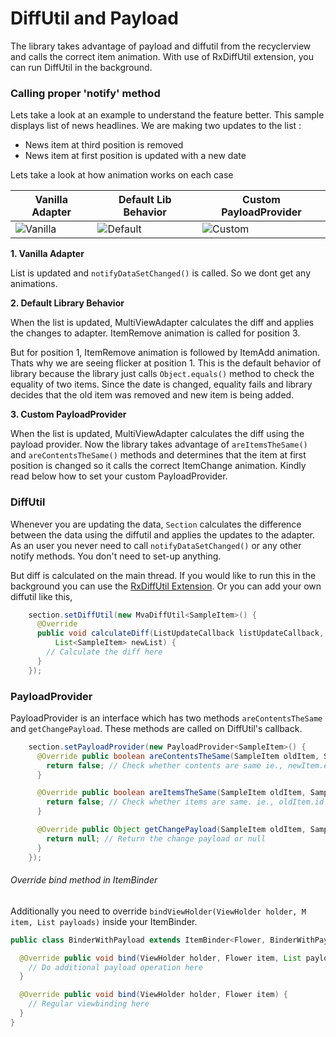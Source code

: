 # DiffUtil and Payload

The library takes advantage of payload and diffutil from the recyclerview and calls the correct item animation. With use of RxDiffUtil extension, you can run DiffUtil in the background. 

### Calling proper 'notify' method

Lets take a look at an example to understand the feature better. This sample displays list of news headlines. We are making two updates to the list :

* News item at third position is removed
* News item at first position is updated with a new date

Lets take a look at how animation works on each case

Vanilla Adapter | Default Lib Behavior | Custom PayloadProvider
-------------------- | -------------------- | --------------------
![Vanilla](/image/diff-util-vanilla.gif) | ![Default](/image/diff-util-default.gif) | ![Custom](/image/diff-util-custom.gif)

**1. Vanilla Adapter**

List is updated and ``notifyDataSetChanged()`` is called. So we dont get any animations.

**2. Default Library Behavior**

When the list is updated, MultiViewAdapter calculates the diff and applies the changes to adapter. ItemRemove animation is called for position 3. 

But for position 1, ItemRemove animation is followed by ItemAdd animation. Thats why we are seeing flicker at position 1. This is the default behavior of library because the library just calls ``Object.equals()`` method to check the equality of two items. Since the date is changed, equality fails and library decides that the old item was removed and new item is being added.

**3. Custom PayloadProvider**

When the list is updated, MultiViewAdapter calculates the diff using the payload provider. Now the library takes advantage of ``areItemsTheSame()`` and ``areContentsTheSame()`` methods and determines that the item at first position is changed so it calls the correct ItemChange animation. Kindly read below how to set your custom PayloadProvider.


### DiffUtil

Whenever you are updating the data, ``Section`` calculates the difference between the data using the diffutil and applies the updates to the adapter. As an user you never need to call ``notifyDataSetChanged()`` or any other notify methods. You don't need to set-up anything.

But diff is calculated on the main thread. If you would like to run this in the background you can use the [RxDiffUtil Extension](extension/rx_diffutil.md). Or you can add your own diffutil like this,

```java
    section.setDiffUtil(new MvaDiffUtil<SampleItem>() {
      @Override
      public void calculateDiff(ListUpdateCallback listUpdateCallback, List<SampleItem> oldList,
          List<SampleItem> newList) {
        // Calculate the diff here
      }
    });
```

### PayloadProvider

PayloadProvider is an interface which has two methods ``areContentsTheSame`` and ``getChangePayload``. These methods are called on DiffUtil's callback. 

```java
    section.setPayloadProvider(new PayloadProvider<SampleItem>() {
      @Override public boolean areContentsTheSame(SampleItem oldItem, SampleItem newItem) {
        return false; // Check whether contents are same ie., newItem.equals(oldItem)
      }

      @Override public boolean areItemsTheSame(SampleItem oldItem, SampleItem newItem) {
        return false; // Check whether items are same. ie., oldItem.id == newItem.id
      }

      @Override public Object getChangePayload(SampleItem oldItem, SampleItem newItem) {
        return null; // Return the change payload or null
      }
    });
```

###### Override bind method in ItemBinder

Additionally you need to override ``bindViewHolder(ViewHolder holder, M item, List payloads)`` inside your ItemBinder.

```java
public class BinderWithPayload extends ItemBinder<Flower, BinderWithPayload.ViewHolder> {

  @Override public void bind(ViewHolder holder, Flower item, List payloads) {
    // Do additional payload operation here
  }

  @Override public void bind(ViewHolder holder, Flower item) {
    // Regular viewbinding here
  }
}
```
